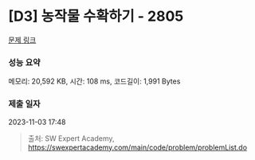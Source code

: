 # [D3] 농작물 수확하기 - 2805 

[문제 링크](https://swexpertacademy.com/main/code/problem/problemDetail.do?contestProbId=AV7GLXqKAWYDFAXB) 

### 성능 요약

메모리: 20,592 KB, 시간: 108 ms, 코드길이: 1,991 Bytes

### 제출 일자

2023-11-03 17:48



> 출처: SW Expert Academy, https://swexpertacademy.com/main/code/problem/problemList.do